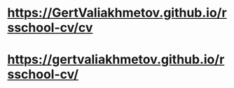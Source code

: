 # https://GertValiakhmetov.github.io/rsschool-cv/cv
# https://gertvaliakhmetov.github.io/rsschool-cv/
